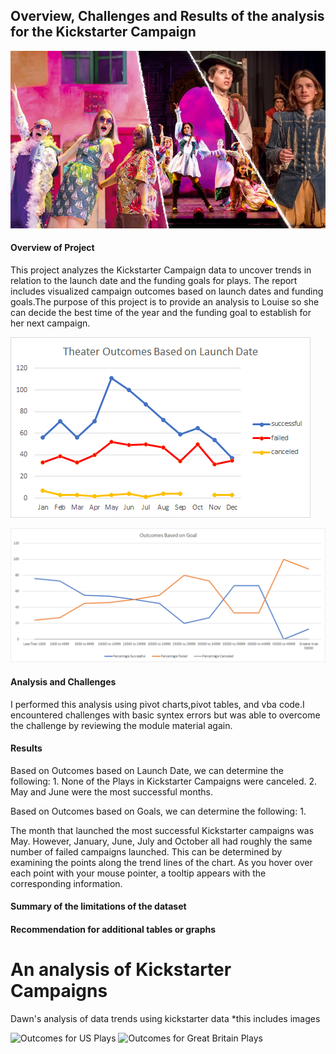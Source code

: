 ## Overview, Challenges and Results of the analysis for the Kickstarter Campaign 

![Image Title](OverviewPicDeliverable3.png)

#### Overview of Project
This project analyzes the Kickstarter Campaign data to uncover trends in relation to the launch date and the funding goals for plays. The report includes visualized campaign outcomes based on launch dates and funding goals.The purpose of this project is to provide an analysis to Louise so she can decide the best time of the year and the funding goal to establish for her next campaign.

![Image Title](https://github.com/DawnWalker12/-kickstarter-analysis-/blob/main/Theater_Outcomes_vs_Launch.png)



![Image Title](https://github.com/DawnWalker12/-kickstarter-analysis-/blob/main/Outcomes_vs_Goals.png)

#### Analysis and Challenges
I performed this analysis using pivot charts,pivot tables, and vba code.I encountered challenges with basic syntex errors but was able to overcome the challenge by reviewing the module material again.


#### Results
Based on Outcomes based on Launch Date, we can determine the following:
	1. None of the Plays in Kickstarter Campaigns were canceled.
	2. May and June were the most successful months. 
	

Based on Outcomes based on Goals, we can determine the following:
1.


The month that launched the most successful Kickstarter campaigns was May. However, January, June, July and October all had roughly the same number of failed campaigns launched. This can be determined by examining the points along the trend lines of the chart. As you hover over each point with your mouse pointer, a tooltip appears with the corresponding information.

#### Summary of the limitations of the dataset

#### Recommendation for additional tables or graphs 




# An analysis of Kickstarter Campaigns
Dawn's analysis of data trends using kickstarter data
*this includes images

![Outcomes for US Plays](https://user-images.githubusercontent.com/96275527/147579267-8d67f51e-f069-4430-ba68-c10d10836883.png)
![Outcomes for Great Britain Plays](https://user-images.githubusercontent.com/96275527/147579277-5f76dd85-af57-47ce-a047-44e3205d3805.png)
